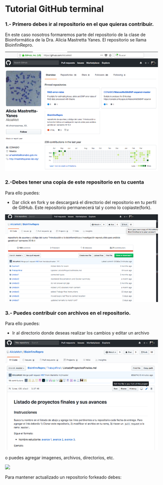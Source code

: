 # Tutorial GitHub terminal

### 1.- Primero debes ir al repositorio en el que quieras contribuir.

En este caso nosotros formaremos parte del repositorio de la clase de Bioinformática de la Dra. Alicia Mastretta Yanes. El repositorio se llama BioinfinRepro.

![](Repo_Alicia.png)

### 2.-Debes tener una copia de este repositorio en tu cuenta

Para ello puedes:

* Dar click en fork y se descargará el directorio del repositorio en tu perfil de GitHub. Este repositorio permanecerá tal y como lo copiaste(fork).

![](fork.png)

### 3.- Puedes contribuir con archivos en el repositorio.

Para ello puedes:

* Ir al directorio donde deseas realizar los cambios y editar un archivo

![](editar_archivo.png)

o puedes agregar imagenes, archivos, directorios, etc.

![](agregar_archivo.png)

Para mantener actualizado un repositorio forkeado debes:
